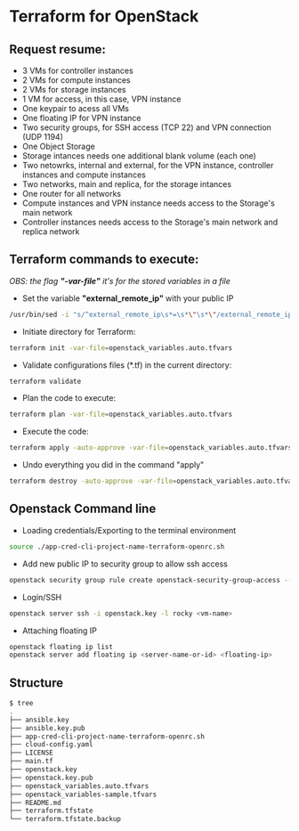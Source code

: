 # Terraform for OpenStack

## Request resume:
- 3 VMs for controller instances
- 2 VMs for compute instances
- 2 VMs for storage instances
- 1 VM for access, in this case, VPN instance
- One keypair to acess all VMs
- One floating IP for VPN instance
- Two security groups, for SSH access (TCP 22) and VPN connection (UDP 1194)
- One Object Storage
- Storage intances needs one additional blank volume (each one)
- Two netowrks, internal and external, for the VPN instance, controller instances and compute instances
- Two networks, main and replica, for the storage intances
- One router for all networks
- Compute instances and VPN instance needs access to the Storage's main network
- Controller instances needs access to the Storage's main network and replica network

## Terraform commands to execute:
*OBS: the flag **"-var-file"** it's for the stored variables in a file*
* Set the variable **"external_remote_ip"** with your public IP
```bash
/usr/bin/sed -i "s/^external_remote_ip\s*=\s*\"\s*\"/external_remote_ip = \"$(curl -s ifconfig.io | cut -d' ' -f1)\/32\"/" openstack_variables-sample.tfvars
```
* Initiate directory for Terraform:
```bash
terraform init -var-file=openstack_variables.auto.tfvars
```
* Validate configurations files (*.tf) in the current directory:
```bash
terraform validate
```
* Plan the code to execute:
```bash
terraform plan -var-file=openstack_variables.auto.tfvars
```
* Execute the code:
```bash
terraform apply -auto-approve -var-file=openstack_variables.auto.tfvars
```
* Undo everything you did in the command "apply"
```bash
terraform destroy -auto-approve -var-file=openstack_variables.auto.tfvars
```

## Openstack Command line
- Loading credentials/Exporting to the terminal environment
```bash
source ./app-cred-cli-project-name-terraform-openrc.sh
```
- Add new public IP to security group to allow ssh access
```bash
openstack security group rule create openstack-security-group-access --ingress --protocol tcp --dst-port 22 --remote-ip $(curl -s ifconfig.io)
```
- Login/SSH
```bash
openstack server ssh -i openstack.key -l rocky <vm-name>
```

- Attaching floating IP
```bash
openstack floating ip list
openstack server add floating ip <server-name-or-id> <floating-ip>
```
## Structure
```bash
$ tree
.
├── ansible.key
├── ansible.key.pub
├── app-cred-cli-project-name-terraform-openrc.sh
├── cloud-config.yaml
├── LICENSE
├── main.tf
├── openstack.key
├── openstack.key.pub
├── openstack_variables.auto.tfvars
├── openstack_variables-sample.tfvars
├── README.md
├── terraform.tfstate
└── terraform.tfstate.backup
```
